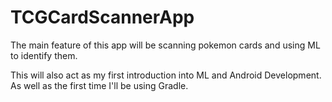 # TCGCardScannerApp
The main feature of this app will be scanning pokemon cards and using ML to identify them. 

This will also act as my first introduction into ML and Android Development. As well as the first time I'll be using Gradle. 
